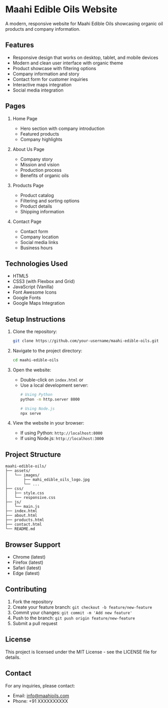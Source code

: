 # Maahi Edible Oils Website

A modern, responsive website for Maahi Edible Oils showcasing organic oil products and company information.

## Features

- Responsive design that works on desktop, tablet, and mobile devices
- Modern and clean user interface with organic theme
- Product showcase with filtering options
- Company information and story
- Contact form for customer inquiries
- Interactive maps integration
- Social media integration

## Pages

1. Home Page
   - Hero section with company introduction
   - Featured products
   - Company highlights

2. About Us Page
   - Company story
   - Mission and vision
   - Production process
   - Benefits of organic oils

3. Products Page
   - Product catalog
   - Filtering and sorting options
   - Product details
   - Shipping information

4. Contact Page
   - Contact form
   - Company location
   - Social media links
   - Business hours

## Technologies Used

- HTML5
- CSS3 (with Flexbox and Grid)
- JavaScript (Vanilla)
- Font Awesome Icons
- Google Fonts
- Google Maps Integration

## Setup Instructions

1. Clone the repository:
   ```bash
   git clone https://github.com/your-username/maahi-edible-oils.git
   ```

2. Navigate to the project directory:
   ```bash
   cd maahi-edible-oils
   ```

3. Open the website:
   - Double-click on `index.html` or
   - Use a local development server:
     ```bash
     # Using Python
     python -m http.server 8000
     
     # Using Node.js
     npx serve
     ```

4. View the website in your browser:
   - If using Python: `http://localhost:8000`
   - If using Node.js: `http://localhost:3000`

## Project Structure

```
maahi-edible-oils/
├── assets/
│   └── images/
│       ├── mahi_edible_oils_logo.jpg
│       └── ...
├── css/
│   ├── style.css
│   └── responsive.css
├── js/
│   └── main.js
├── index.html
├── about.html
├── products.html
├── contact.html
└── README.md
```

## Browser Support

- Chrome (latest)
- Firefox (latest)
- Safari (latest)
- Edge (latest)

## Contributing

1. Fork the repository
2. Create your feature branch: `git checkout -b feature/new-feature`
3. Commit your changes: `git commit -m 'Add new feature'`
4. Push to the branch: `git push origin feature/new-feature`
5. Submit a pull request

## License

This project is licensed under the MIT License - see the LICENSE file for details.

## Contact

For any inquiries, please contact:
- Email: info@maahioils.com
- Phone: +91 XXXXXXXXXX 
